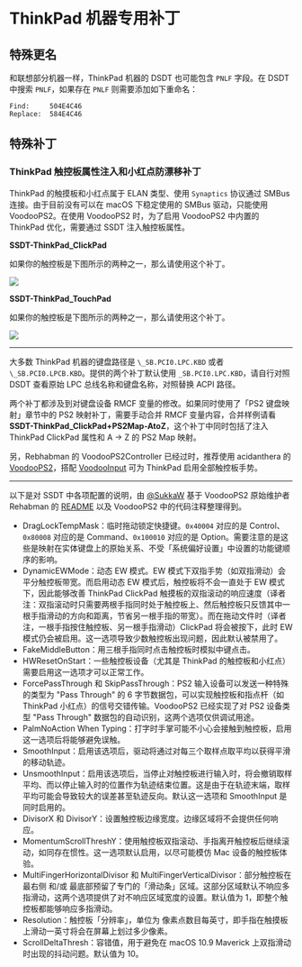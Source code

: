 # ThinkPad 机器专用补丁

## 特殊更名

和联想部分机器一样，ThinkPad 机器的 DSDT 也可能包含 `PNLF` 字段。在 DSDT 中搜索 `PNLF`，如果存在 `PNLF` 则需要添加如下重命名：

```text
Find:     504E4C46
Replace:  584E4C46
```

## 特殊补丁

### ThinkPad 触控板属性注入和小红点防漂移补丁

ThinkPad 的触摸板和小红点属于 ELAN 类型、使用 `Synaptics` 协议通过 SMBus 连接。由于目前没有可以在 macOS 下稳定使用的 SMBus 驱动，只能使用 VoodooPS2。在使用 VoodooPS2 时，为了启用 VoodooPS2 中内置的 ThinkPad 优化，需要通过 SSDT 注入触控板属性。

**SSDT-ThinkPad_ClickPad**

如果你的触控板是下图所示的两种之一，那么请使用这个补丁。

![](https://i.loli.net/2020/04/26/ceEyQfgikqzjapL.png)

**SSDT-ThinkPad_TouchPad**

如果你的触控板是下图所示的两种之一，那么请使用这个补丁。

![](https://i.loli.net/2020/04/26/FUxIp4nmAb2PSws.png)

----

大多数 ThinkPad 机器的键盘路径是 `\_SB.PCI0.LPC.KBD` 或者 `\_SB.PCI0.LPCB.KBD`。提供的两个补丁默认使用 `_SB.PCI0.LPC.KBD`，请自行对照 DSDT 查看原始 LPC 总线名称和键盘名称，对照替换 ACPI 路径。

两个补丁都涉及到对键盘设备 RMCF 变量的修改。如果同时使用了「PS2 键盘映射」章节中的 PS2 映射补丁，需要手动合并 RMCF 变量内容，合并样例请看 **SSDT-ThinkPad_ClickPad+PS2Map-AtoZ**，这个补丁中同时包括了注入 ThinkPad ClickPad 属性和 A -> Z 的 PS2 Map 映射。

另，Rebhabman 的 VoodooPS2Controller 已经过时，推荐使用 acidanthera 的 [VoodooPS2](https://github.com/acidanthera/VoodooPS2)，搭配 [VoodooInput](https://github.com/acidanthera/VoodooInput) 可为 ThinkPad 启用全部触控板手势。

----

以下是对 SSDT 中各项配置的说明，由 [@SukkaW](https://github.com/SukkaW) 基于 VoodooPS2 原始维护者 Rehabman 的 [README](https://github.com/RehabMan/OS-X-Voodoo-PS2-Controller/blob/master/README.md) 以及 VoodooPS2 中的代码注释整理得到。

- DragLockTempMask：临时拖动锁定快捷键。`0x40004` 对应的是 Control、`0x80008` 对应的是 Command、`0x100010` 对应的是 Option。需要注意的是这些是映射在实体键盘上的原始关系、不受「系统偏好设置」中设置的功能键顺序的影响。
- DynamicEWMode：动态 EW 模式。EW 模式下双指手势（如双指滑动）会平分触控板带宽。而启用动态 EW 模式后，触控板将不会一直处于 EW 模式下，因此能够改善 ThinkPad ClickPad 触摸板的双指滚动的响应速度（译者注：双指滚动时只需要两根手指同时处于触控板上、然后触控板只反馈其中一根手指滑动的方向和距离，节省另一根手指的带宽）。而在拖动文件时（译者注，一根手指按住触控板、另一根手指滑动）ClickPad 将会被按下，此时 EW 模式仍会被启用。这一选项导致少数触控板出现问题，因此默认被禁用了。
- FakeMiddleButton：用三根手指同时点击触控板时模拟中键点击。
- HWResetOnStart：一些触控板设备（尤其是 ThinkPad 的触控板和小红点）需要启用这一选项才可以正常工作。
- ForcePassThrough 和 SkipPassThrough：PS2 输入设备可以发送一种特殊的类型为 "Pass Through" 的 6 字节数据包，可以实现触控板和指点杆（如 ThinkPad 小红点）的信号交错传输。VoodooPS2 已经实现了对 PS2 设备类型 "Pass Through" 数据包的自动识别，这两个选项仅供调试用途。
- PalmNoAction When Typing：打字时手掌可能不小心会接触到触控板，启用这一选项后将能够避免误触。
- SmoothInput：启用该选项后，驱动将通过对每三个取样点取平均以获得平滑的移动轨迹。
- UnsmoothInput：启用该选项后，当停止对触控板进行输入时，将会撤销取样平均、而以停止输入时的位置作为轨迹结束位置。这是由于在轨迹末端，取样平均可能会导致较大的误差甚至轨迹反向。默认这一选项和 SmoothInput 是同时启用的。
- DivisorX 和 DivisorY：设置触控板边缘宽度。边缘区域将不会提供任何响应。
- MomentumScrollThreshY：使用触控板双指滚动、手指离开触控板后继续滚动，如同存在惯性。这一选项默认启用，以尽可能模仿 Mac 设备的触控板体验。
- MultiFingerHorizontalDivisor 和 MultiFingerVerticalDivisor：部分触控板在最右侧 和/或 最底部预留了专门的「滑动条」区域。这部分区域默认不响应多指滑动，这两个选项提供了对不响应区域宽度的设置。默认值为 1，即整个触控板都能够响应多指滑动。
- Resolution：触控板「分辨率」，单位为 像素点数目每英寸，即手指在触摸板上滑动一英寸将会在屏幕上划过多少像素。
- ScrollDeltaThresh：容错值，用于避免在 macOS 10.9 Maverick 上双指滑动时出现的抖动问题。默认值为 10。
